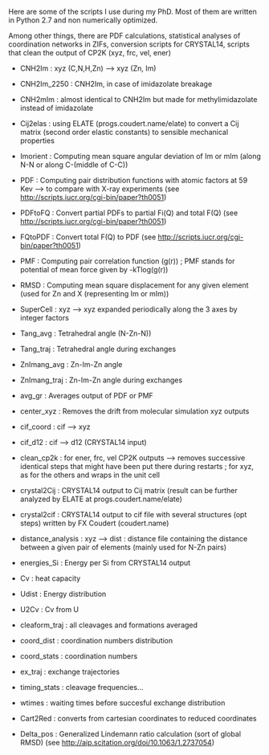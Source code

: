 Here are some of the scripts I use during my PhD. Most of them are written in Python 2.7 and non numerically optimized.

Among other things, there are PDF calculations, statistical analyses of coordination networks in ZIFs, conversion scripts for CRYSTAL14, scripts that clean the output of CP2K (xyz, frc, vel, ener)

- CNH2Im : xyz (C,N,H,Zn) --> xyz (Zn, Im)

- CNH2Im_2250 : CNH2Im, in case of imidazolate breakage

- CNH2mIm : almost identical to CNH2Im but made for methylimidazolate instead of imidazolate

- Cij2elas : using ELATE (progs.coudert.name/elate) to convert a Cij matrix (second order elastic constants) to sensible mechanical properties

- Imorient : Computing mean square angular deviation of Im or mIm (along N-N or along C-(middle of C-C))

- PDF : Computing pair distribution functions with atomic factors at 59 Kev --> to compare with X-ray experiments (see http://scripts.iucr.org/cgi-bin/paper?th0051)

- PDFtoFQ : Convert partial PDFs to partial Fi(Q) and total F(Q) (see http://scripts.iucr.org/cgi-bin/paper?th0051)

- FQtoPDF : Convert total F(Q) to PDF (see http://scripts.iucr.org/cgi-bin/paper?th0051)

- PMF : Computing pair correlation function (g(r)) ; PMF stands for potential of mean force given by -kTlog(g(r))

- RMSD : Computing mean square displacement for any given element (used for Zn and X (representing Im or mIm))

- SuperCell : xyz --> xyz expanded periodically along the 3 axes by integer factors

- Tang_avg : Tetrahedral angle (N-Zn-N))

- Tang_traj : Tetrahedral angle during exchanges

- ZnImang_avg : Zn-Im-Zn angle

- ZnImang_traj : Zn-Im-Zn angle during exchanges

- avg_gr : Averages output of PDF or PMF 

- center_xyz : Removes the drift from molecular simulation xyz outputs

- cif_coord : cif --> xyz

- cif_d12 : cif --> d12 (CRYSTAL14 input)

- clean_cp2k : for ener, frc, vel CP2K outputs --> removes successive identical steps that might have been put there during restarts ; for xyz, as for the others and wraps in the unit cell

- crystal2Cij : CRYSTAL14 output to Cij matrix (result can be further analyzed by ELATE at progs.coudert.name/elate)

- crystal2cif : CRYSTAL14 output to cif file with several structures (opt steps) written by FX Coudert (coudert.name)

- distance_analysis : xyz --> dist : distance file containing the distance between a given pair of elements (mainly used for N-Zn pairs)

- energies_Si : Energy per Si from CRYSTAL14 output

- Cv : heat capacity

- Udist : Energy distribution

- U2Cv : Cv from U

- cleaform_traj : all cleavages and formations averaged

- coord_dist : coordination numbers distribution

- coord_stats : coordination numbers

- ex_traj : exchange trajectories

- timing_stats : cleavage frequencies...

- wtimes : waiting times before succesful exchange distribution

- Cart2Red : converts from cartesian coordinates to reduced coordinates

- Delta_pos : Generalized Lindemann ratio calculation (sort of global RMSD) (see http://aip.scitation.org/doi/10.1063/1.2737054) 
